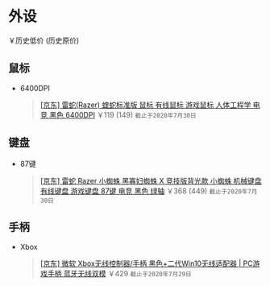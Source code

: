 # 外设
￥历史低价 (历史原价)
## 鼠标
- 6400DPI
  > [[京东] 雷蛇(Razer) 蝰蛇标准版 鼠标 有线鼠标 游戏鼠标 人体工程学 电竞 黑色 6400DPI](https://item.jd.com/8141909.html) ￥119 (149) `截止于2020年7月30日`

## 键盘
- 87键
  > [[京东] 雷蛇 Razer 小蜘蛛 黑寡妇蜘蛛 X 竞技版背光款 小蜘蛛 机械键盘 有线键盘 游戏键盘 87键 电竞 黑色 绿轴](https://item.jd.com/100010923420.html) ￥368 (449) `截止于2020年7月30日`

## 手柄
- Xbox
  > [[京东] 微软 Xbox无线控制器/手柄 黑色+二代Win10无线适配器 | PC游戏手柄 蓝牙无线双模](https://item.jd.com/5494200.html) ￥429 `截止于2020年7月29日`